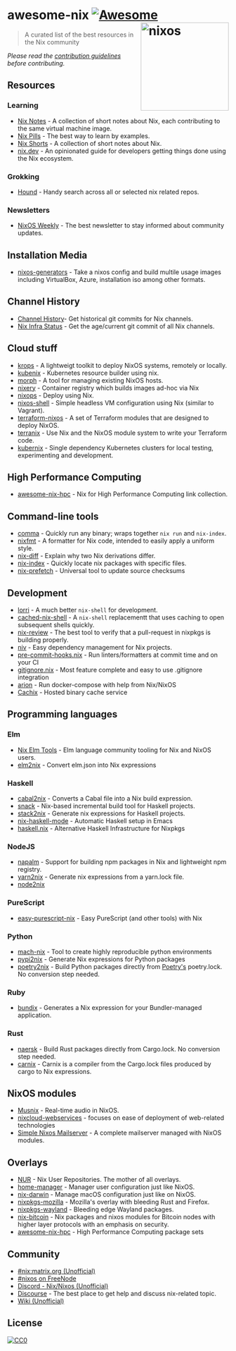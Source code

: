 # awesome-nix [![Awesome](https://awesome.re/badge.svg)](https://awesome.re) [<img src="https://nixos.org/logo/nixos-logo-only-hires.png" width="200" align="right" alt="nixos">](https://nixos.org)

> A curated list of the best resources in the Nix community

*Please read the [contribution guidelines](CONTRIBUTING.md) before contributing.*

## Resources

### Learning

* [Nix Notes](https://github.com/noteed/nix-notes) - A collection of short notes about Nix, each contributing to the same virtual machine image.
* [Nix Pills](https://nixos.org/nixos/nix-pills/) - The best way to learn by examples.
* [Nix Shorts](https://github.com/justinwoo/nix-shorts/) - A collection of short notes about Nix.
* [nix.dev](https://nix.dev/) - An opinionated guide for developers getting things done using the Nix ecosystem.

### Grokking

* [Hound](https://search.nix.gsc.io) - Handy search across all or selected nix related repos. 

### Newsletters

* [NixOS Weekly](https://weekly.nixos.org/) - The best newsletter to stay informed about community updates.

## Installation Media

* [nixos-generators](https://github.com/nix-community/nixos-generators) -  Take a nixos config and build multile usage images including VirtualBox, Azure, installation iso among other formats.

## Channel History 

* [Channel History](https://channels.nix.gsc.io)- Get historical git commits for Nix channels.
* [Nix Infra Status](https://status.nixos.org) - Get the age/current git commit of all Nix channels.

## Cloud stuff

* [krops](https://cgit.krebsco.de/krops/about/) - A lightweigt toolkit to deploy NixOS systems, remotely or locally.
* [kubenix](https://github.com/xtruder/kubenix) - Kubernetes resource builder using nix.
* [morph](https://github.com/DBCDK/morph) - A tool for managing existing NixOS hosts.
* [nixery](https://github.com/google/nixery) - Container registry which builds images ad-hoc via Nix
* [nixops](https://github.com/NixOS/nixops) - Deploy using Nix.
* [nixos-shell](https://github.com/Mic92/nixos-shell) - Simple headless VM configuration using Nix (similar to Vagrant).
* [terraform-nixos](https://github.com/tweag/terraform-nixos) - A set of Terraform modules that are designed to deploy NixOS.
* [terranix](https://terranix.org) - Use Nix and the NixOS module system to write your Terraform code.
* [kubernix](https://github.com/saschagrunert/kubernix) - Single dependency Kubernetes clusters for local testing, experimenting and development.

## High Performance Computing

* [awesome-nix-hpc](https://github.com/freuk/awesome-nix-hpc) - Nix for High Performance Computing link collection.

## Command-line tools

* [comma](https://github.com/Shopify/comma) - Quickly run any binary; wraps together `nix run` and `nix-index`.
* [nixfmt](https://github.com/serokell/nixfmt) -
A formatter for Nix code, intended to easily apply a uniform style.
* [nix-diff](https://github.com/Gabriel439/nix-diff) - 
Explain why two Nix derivations differ.
* [nix-index](https://github.com/bennofs/nix-index) - 
Quickly locate nix packages with specific files.
* [nix-prefetch](https://github.com/msteen/nix-prefetch) - Universal tool to update source checksums

## Development

* [lorri](https://github.com/target/lorri/) - A much better `nix-shell` for development.
* [cached-nix-shell](https://github.com/xzfc/cached-nix-shell) - A `nix-shell` replacementt that uses caching to open subsequent shells quickly. 
* [nix-review](https://github.com/Mic92/nix-review) - The best tool to verify that a pull-request in nixpkgs is building properly.
* [niv](https://github.com/nmattia/niv/) - Easy dependency management for Nix projects.
* [pre-commit-hooks.nix](https://github.com/hercules-ci/pre-commit-hooks.nix) - 
Run linters/formatters at commit time and on your CI
* [gitignore.nix](https://github.com/hercules-ci/gitignore.nix) - 
Most feature complete and easy to use .gitignore integration
* [arion](https://github.com/hercules-ci/arion) -
Run docker-compose with help from Nix/NixOS 
* [Cachix](https://cachix.org/) - Hosted binary cache service

## Programming languages

### Elm

* [Nix Elm Tools](https://github.com/turboMaCk/nix-elm-tools) -
Elm language community tooling for Nix and NixOS users.
* [elm2nix](https://github.com/hercules-ci/elm2nix) - 
Convert elm.json into Nix expressions

### Haskell

* [cabal2nix](https://github.com/NixOS/cabal2nix) -
Converts a Cabal file into a Nix build expression.
* [snack](https://github.com/nmattia/snack/) -
Nix-based incremental build tool for Haskell projects.
* [stack2nix](https://github.com/input-output-hk/stack2nix) -
Generate nix expressions for Haskell projects.
* [nix-haskell-mode](https://github.com/matthewbauer/nix-haskell-mode) - 
Automatic Haskell setup in Emacs
* [haskell.nix](https://github.com/input-output-hk/haskell.nix) - 
Alternative Haskell Infrastructure for Nixpkgs

### NodeJS

* [napalm](https://github.com/nmattia/napalm) -
Support for building npm packages in Nix and lightweight npm registry.
* [yarn2nix](https://github.com/moretea/yarn2nix) -
Generate nix expressions from a yarn.lock file.
* [node2nix](https://github.com/svanderburg/node2nix)

### PureScript

* [easy-purescript-nix](https://github.com/justinwoo/easy-purescript-nix) - Easy PureScript (and other tools) with Nix

### Python

* [mach-nix](https://github.com/DavHau/mach-nix) - Tool to create highly reproducible python environments
* [pypi2nix](https://github.com/nix-community/pypi2nix) - Generate Nix
  expressions for Python packages
* [poetry2nix](https://github.com/nix-community/poetry2nix) - Build Python packages directly from [Poetry's](http://python-poetry.org/) poetry.lock. No conversion step needed.

### Ruby

* [bundix](https://github.com/manveru/bundix) -
Generates a Nix expression for your Bundler-managed application.

### Rust

* [naersk](https://github.com/nmattia/naersk) - Build Rust packages directly from Cargo.lock. No conversion step needed.
* [carnix](https://nest.pijul.com/pmeunier/carnix) - Carnix is a compiler from the Cargo.lock files produced by cargo to Nix expressions.

## NixOS modules

* [Musnix](https://github.com/musnix/musnix) - Real-time audio in NixOS.
* [nixcloud-webservices](https://github.com/nixcloud/nixcloud-webservices) - focuses on ease of deployment of web-related technologies
* [Simple Nixos Mailserver](https://gitlab.com/simple-nixos-mailserver/nixos-mailserver) - A complete mailserver managed with NixOS modules.

## Overlays

* [NUR](https://github.com/nix-community/NUR/) - Nix User Repositories. The mother of all overlays.
* [home-manager](https://github.com/rycee/home-manager) - Manager user configuration just like NixOS.
* [nix-darwin](https://github.com/LnL7/nix-darwin) - Manage macOS configuration just like on NixOS.
* [nixpkgs-mozilla](https://github.com/mozilla/nixpkgs-mozilla) - Mozilla's overlay with bleeding Rust and Firefox.
* [nixpkgs-wayland](https://github.com/colemickens/nixpkgs-wayland) - Bleeding edge Wayland packages.
* [nix-bitcoin](https://github.com/fort-nix/nix-bitcoin) -
Nix packages and nixos modules for Bitcoin nodes with higher layer protocols with an emphasis on security.
* [awesome-nix-hpc](https://github.com/freuk/awesome-nix-hpc) - High Performance Computing package sets

## Community

* [#nix:matrix.org (Unofficial)](https://matrix.to/#/#nix:matrix.org)
* [#nixos on FreeNode](https://webchat.freenode.net/?channels=nixos)
* [Discord - Nix/Nixos (Unofficial)](https://discord.gg/BMUCQx6)
* [Discourse](https://discourse.nixos.org/) - The best place to get help and discuss nix-related topic.
* [Wiki (Unofficial)](https://nixos.wiki)

## License

[![CC0](https://mirrors.creativecommons.org/presskit/buttons/88x31/svg/cc-zero.svg)](https://creativecommons.org/publicdomain/zero/1.0/)
